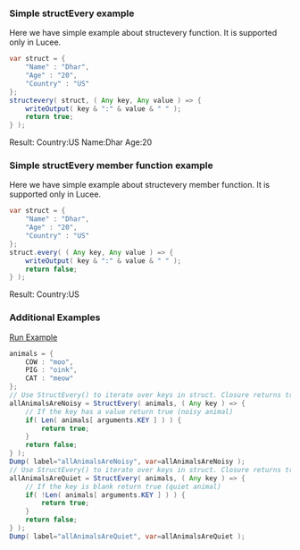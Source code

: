 ### Simple structEvery example

Here we have simple example about structevery function. It is supported only in Lucee.


```java
var struct = { 
	"Name" : "Dhar",
	"Age" : "20",
	"Country" : "US"
};
structevery( struct, ( Any key, Any value ) => {
	writeOutput( key & ":" & value & " " );
	return true;
} );

```

Result: Country:US Name:Dhar Age:20

### Simple structEvery member function example

Here we have simple example about structevery member function. It is supported only in Lucee.


```java
var struct = { 
	"Name" : "Dhar",
	"Age" : "20",
	"Country" : "US"
};
struct.every( ( Any key, Any value ) => {
	writeOutput( key & ":" & value & " " );
	return false;
} );

```

Result: Country:US

### Additional Examples

<a href="https://try.boxlang.io/?code=eJy9kEtLw0AUhdeZX3HMKoHS7A0RQi1SFB%2BoiBQXU7m1QyYzOo9KKP3vTiZUWuxK0OU9d%2Ba75xyuRMulRYUNWDK5ecIp0lbrdMSS29lFP2mhmn6c1A9xSfozZduSFQUeLeHeGf%2FqpmsyXZbDaQhHhjuCDhIa6iyEgo2vxphIbb0hGHLeKIsgU7EMDmjMuJT1YKc2dK2F7YKtfTz4sB4hQ626Ho4c1Rk2LAluZku4FUV1xS041lz63al4CZmK2IGTs0QsM1yR%2BibPwc2bb0k5O76cPuMl8PMen%2BxRSpZs2U6I3ku2RV6yc9%2B%2BZ5B8QbJKf6ZJR8GRqY7EzP%2B6zTsvyP26TWGxkFw1h1V%2BROZBlSf%2F0WXMcqzLIWT4%2BwXfD%2B4F" target="_blank">Run Example</a>

```java
animals = { 
	COW : "moo",
	PIG : "oink",
	CAT : "meow"
};
// Use StructEvery() to iterate over keys in struct. Closure returns true/false.
allAnimalsAreNoisy = StructEvery( animals, ( Any key ) => {
	// If the key has a value return true (noisy animal)
	if( Len( animals[ arguments.KEY ] ) ) {
		return true;
	}
	return false;
} );
Dump( label="allAnimalsAreNoisy", var=allAnimalsAreNoisy );
// Use StructEvery() to iterate over keys in struct. Closure returns true/false.
allAnimalsAreQuiet = StructEvery( animals, ( Any key ) => {
	// If the key is blank return true (quiet animal)
	if( !Len( animals[ arguments.KEY ] ) ) {
		return true;
	}
	return false;
} );
Dump( label="allAnimalsAreQuiet", var=allAnimalsAreQuiet );

```


